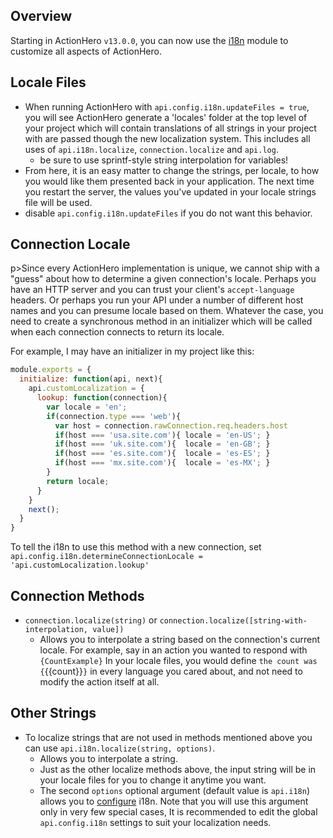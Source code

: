 ## Overview

Starting in ActionHero `v13.0.0`, you can now use the [i18n](https://github.com/mashpie/i18n-node) module to customize all aspects of ActionHero.

## Locale Files

*   When running ActionHero with `api.config.i18n.updateFiles = true`, you will see ActionHero generate a 'locales' folder at the top level of your project which will contain translations of all strings in your project with are passed though the new localization system. This includes all uses of `api.i18n.localize`, `connection.localize` and `api.log`.
    *   be sure to use sprintf-style string interpolation for variables!
*   From here, it is an easy matter to change the strings, per locale, to how you would like them presented back in your application. The next time you restart the server, the values you've updated in your locale strings file will be used.
*   disable `api.config.i18n.updateFiles` if you do not want this behavior.

## Connection Locale

p>Since every ActionHero implementation is unique, we cannot ship with a "guess" about how to determine a given connection's locale. Perhaps you have an HTTP server and you can trust your client's `accept-language` headers. Or perhaps you run your API under a number of different host names and you can presume locale based on them. Whatever the case, you need to create a synchronous method in an initializer which will be called when each connection connects to return its locale.

For example, I may have an initializer in my project like this:

```js
module.exports = {
  initialize: function(api, next){
    api.customLocalization = {
      lookup: function(connection){
        var locale = 'en';
        if(connection.type === 'web'){
          var host = connection.rawConnection.req.headers.host
          if(host === 'usa.site.com'){ locale = 'en-US'; }
          if(host === 'uk.site.com'){  locale = 'en-GB'; }
          if(host === 'es.site.com'){  locale = 'es-ES'; }
          if(host === 'mx.site.com'){  locale = 'es-MX'; }
        }
        return locale;
      }
    }
    next();
  }
}
```

To tell the i18n to use this method with a new connection, set `api.config.i18n.determineConnectionLocale = 'api.customLocalization.lookup'`

## Connection Methods

*   `connection.localize(string)` or `connection.localize([string-with-interpolation, value])`
    *   Allows you to interpolate a string based on the connection's current locale. For example, say in an action you wanted to respond with `{CountExample}` In your locale files, you would define `the count was {`{{count}}`}` in every language you cared about, and not need to modify the action itself at all.

## Other Strings

*   To localize strings that are not used in methods mentioned above you can use `api.i18n.localize(string, options)`.
    *   Allows you to interpolate a string.
    *   Just as the other localize methods above, the input string will be in your locale files for you to change it anytime you want.
    *   The second `options` optional argument (default value is `api.i18n`) allows you to [configure](https://github.com/mashpie/i18n-node#list-of-all-configuration-options) i18n. Note that you will use this argument only in very few special cases, It is recommended to edit the global `api.config.i18n` settings to suit your localization needs.
